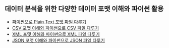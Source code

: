 ## 데이터 분석을 위한 다양한 데이터 포맷 이해와 파이썬 활용
- [파이썬으로 Plain Text 포멧 파일 다루기](https://github.com/kimayeon-hub/Python_for_AI/blob/master/Data%20Analysis/data%20formats/plain%20text.ipynb)
- [CSV 포맷 이해와 파이썬으로 CSV 파일 다루기](https://github.com/kimayeon-hub/Python_for_AI/blob/master/Data%20Analysis/data%20formats/csv.ipynb)
- [XML 포맷 이해와 파이썬으로 XML 파일 다루기]()
- [JSON 포맷 이해와 파이썬으로 JSON 파일 다루기]()
